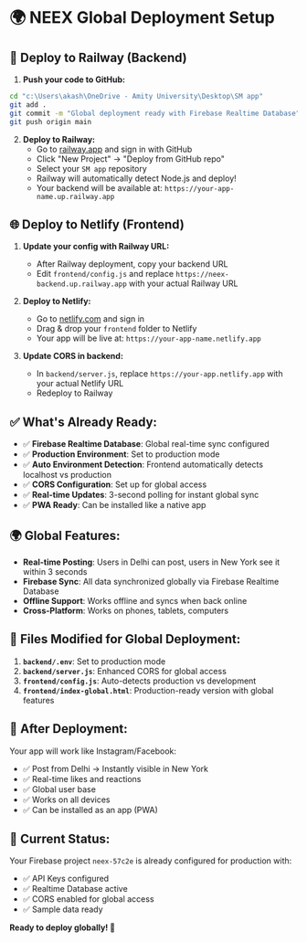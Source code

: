 # 🌍 NEEX Global Deployment Setup

## 🚀 Deploy to Railway (Backend)

1. **Push your code to GitHub:**
```bash
cd "c:\Users\akash\OneDrive - Amity University\Desktop\SM app"
git add .
git commit -m "Global deployment ready with Firebase Realtime Database"
git push origin main
```

2. **Deploy to Railway:**
   - Go to [railway.app](https://railway.app) and sign in with GitHub
   - Click "New Project" → "Deploy from GitHub repo"
   - Select your `SM app` repository
   - Railway will automatically detect Node.js and deploy!
   - Your backend will be available at: `https://your-app-name.up.railway.app`

## 🌐 Deploy to Netlify (Frontend)

1. **Update your config with Railway URL:**
   - After Railway deployment, copy your backend URL
   - Edit `frontend/config.js` and replace `https://neex-backend.up.railway.app` with your actual Railway URL

2. **Deploy to Netlify:**
   - Go to [netlify.com](https://netlify.com) and sign in
   - Drag & drop your `frontend` folder to Netlify
   - Your app will be live at: `https://your-app-name.netlify.app`

3. **Update CORS in backend:**
   - In `backend/server.js`, replace `https://your-app.netlify.app` with your actual Netlify URL
   - Redeploy to Railway

## ✅ What's Already Ready:

- ✅ **Firebase Realtime Database**: Global real-time sync configured
- ✅ **Production Environment**: Set to production mode
- ✅ **Auto Environment Detection**: Frontend automatically detects localhost vs production
- ✅ **CORS Configuration**: Set up for global access
- ✅ **Real-time Updates**: 3-second polling for instant global sync
- ✅ **PWA Ready**: Can be installed like a native app

## 🌍 Global Features:

- **Real-time Posting**: Users in Delhi can post, users in New York see it within 3 seconds
- **Firebase Sync**: All data synchronized globally via Firebase Realtime Database
- **Offline Support**: Works offline and syncs when back online
- **Cross-Platform**: Works on phones, tablets, computers

## 🔧 Files Modified for Global Deployment:

1. **`backend/.env`**: Set to production mode
2. **`backend/server.js`**: Enhanced CORS for global access
3. **`frontend/config.js`**: Auto-detects production vs development
4. **`frontend/index-global.html`**: Production-ready version with global features

## 📱 After Deployment:

Your app will work like Instagram/Facebook:
- ✅ Post from Delhi → Instantly visible in New York
- ✅ Real-time likes and reactions
- ✅ Global user base
- ✅ Works on all devices
- ✅ Can be installed as an app (PWA)

## 🎯 Current Status:

Your Firebase project `neex-57c2e` is already configured for production with:
- ✅ API Keys configured
- ✅ Realtime Database active
- ✅ CORS enabled for global access
- ✅ Sample data ready

**Ready to deploy globally! 🚀**
